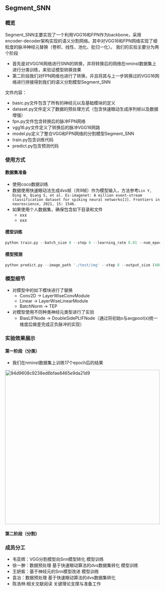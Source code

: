 ## Segment_SNN
### 概览
Segment_SNN主要实现了一个利用VGG16和FPN作为backbone，采用encoder-decoder架构实现的语义分割网络。其中对VGG16和FPN网络实现了细粒度的脉冲神经元替换（卷积、线性、池化、批归一化）。
我们的实验主要分为两个阶段
+ 首先是对VGG16网络进行SNN的转换，并将转换后的网络在nminst数据集上进行分类训练，来验证模型转换效果
+ 第二阶段我们对FPN网络也进行了转换，并且将其与上一步转换过的VGG16网络进行拼接得到我们的语义分割模型Segment_SNN

文件内容：
+ basic.py文件包含了所有的神经元以及基础模块的定义
+ dataset.py文件定义了数据的预处理方式（包含快速眼动生成序列帧以及数据增强）
+ fpn.py文件包含转换后的脉冲FPN网络
+ vgg16.py文件定义了转换后的脉冲VGG16网路
+ model.py定义了整合VGG和FPN网络的分割模型Segment_SNN
+ train.py包含训练代码
+ predict.py包含预测代码
### 使用方式
#### 数据集准备
+ 使用coco数据训练
+ 数据使用快速眼动法生成dvs帧（共9帧）作为模型输入，方法参考`Lin Y, Ding W, Qiang S, et al. Es-imagenet: A million event-stream classification dataset for spiking neural networks[J]. Frontiers in neuroscience, 2021, 15: 1546.`
+ 如果使用个人数据集，确保包含如下目录和文件
  + xxx
  + xxx
#### 模型训练
```python
python train.py --batch_size 8 --step 8 --learning_rate 0.01 --num_epochs 100 -output_size (480, 480)
```

#### 模型预测
```python
python predict.py --image_path './test/img' --step 8 --output_size (480, 480) --output_dir './test/out'
```
### 模型细节
+ 对模型中的如下模块进行了替换
  + Conv2D $\rightarrow$ LayerWiseConvModule
  + Linear $\rightarrow$ LayerWiseLinearModule
  + BatchNorm $\rightarrow$ TEP
+ 对模型使用不同种类神经元类型进行了实验
  + BiasLIFNode $\rightarrow$ DoubleSidePLIFNode（通过将初始x与avgpool(x)统一维度后做差完成正负脉冲的实现）
### 实验效果展示
#### 第一阶段（分类）
+ 我们在nminst数据集上训练17个epoch后的结果
<img width="503" alt="94d9608c9238ed6bfae8465e9da21d9" src="https://github.com/yahuiwei123/segment_snn/assets/84215971/99bc2e72-d151-4a2b-bdce-2b81c9982185">

#### 第二阶段（分割）
### 成员分工
+ 韦亚辉：VGG分割模型向Snn模型转化 模型训练
+ 徐一翀：数据预处理 基于快速眼动算法的dvs数据集转化 模型训练
+ 王妍紫：基于神经元的Snn模型改进 模型训练
+ 袁冶：数据预处理 基于快速眼动算法的dvs数据集转化
+ 陈浩林:相关文献阅读 关键理论支撑与准备工作
